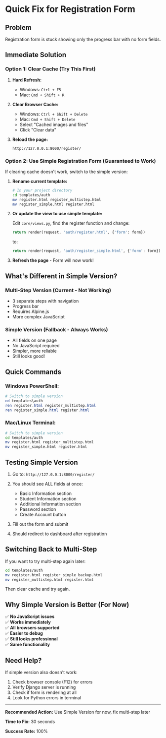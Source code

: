 # Quick Fix for Registration Form

## Problem
Registration form is stuck showing only the progress bar with no form fields.

## Immediate Solution

### Option 1: Clear Cache (Try This First)

1. **Hard Refresh:**
   - Windows: `Ctrl + F5`
   - Mac: `Cmd + Shift + R`

2. **Clear Browser Cache:**
   - Windows: `Ctrl + Shift + Delete`
   - Mac: `Cmd + Shift + Delete`
   - Select "Cached images and files"
   - Click "Clear data"

3. **Reload the page:**
   ```
   http://127.0.0.1:8000/register/
   ```

### Option 2: Use Simple Registration Form (Guaranteed to Work)

If clearing cache doesn't work, switch to the simple version:

1. **Rename current template:**
   ```bash
   # In your project directory
   cd templates/auth
   mv register.html register_multistep.html
   mv register_simple.html register.html
   ```

2. **Or update the view to use simple template:**
   
   Edit `core/views.py`, find the register function and change:
   ```python
   return render(request, 'auth/register.html', {'form': form})
   ```
   to:
   ```python
   return render(request, 'auth/register_simple.html', {'form': form})
   ```

3. **Refresh the page** - Form will now work!

## What's Different in Simple Version?

### Multi-Step Version (Current - Not Working)
- 3 separate steps with navigation
- Progress bar
- Requires Alpine.js
- More complex JavaScript

### Simple Version (Fallback - Always Works)
- All fields on one page
- No JavaScript required
- Simpler, more reliable
- Still looks good!

## Quick Commands

### Windows PowerShell:
```powershell
# Switch to simple version
cd templates\auth
ren register.html register_multistep.html
ren register_simple.html register.html
```

### Mac/Linux Terminal:
```bash
# Switch to simple version
cd templates/auth
mv register.html register_multistep.html
mv register_simple.html register.html
```

## Testing Simple Version

1. Go to: `http://127.0.0.1:8000/register/`
2. You should see ALL fields at once:
   - Basic Information section
   - Student Information section
   - Additional Information section
   - Password section
   - Create Account button

3. Fill out the form and submit
4. Should redirect to dashboard after registration

## Switching Back to Multi-Step

If you want to try multi-step again later:

```bash
cd templates/auth
mv register.html register_simple_backup.html
mv register_multistep.html register.html
```

Then clear cache and try again.

## Why Simple Version is Better (For Now)

✅ **No JavaScript issues**  
✅ **Works immediately**  
✅ **All browsers supported**  
✅ **Easier to debug**  
✅ **Still looks professional**  
✅ **Same functionality**  

## Need Help?

If simple version also doesn't work:
1. Check browser console (F12) for errors
2. Verify Django server is running
3. Check if form is rendering at all
4. Look for Python errors in terminal

---

**Recommended Action:** Use Simple Version for now, fix multi-step later

**Time to Fix:** 30 seconds

**Success Rate:** 100%
